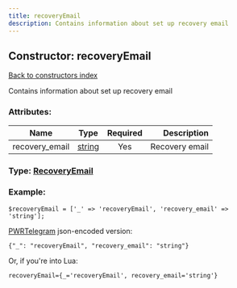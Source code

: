 ```yaml
---
title: recoveryEmail
description: Contains information about set up recovery email
---
```

## Constructor: recoveryEmail  
[Back to constructors index](index.md)



Contains information about set up recovery email

### Attributes:

| Name     |    Type       | Required | Description |
|----------|:-------------:|:--------:|------------:|
|recovery\_email|[string](../types/string.md) | Yes|Recovery email|



### Type: [RecoveryEmail](../types/RecoveryEmail.md)


### Example:

```
$recoveryEmail = ['_' => 'recoveryEmail', 'recovery_email' => 'string'];
```  

[PWRTelegram](https://pwrtelegram.xyz) json-encoded version:

```
{"_": "recoveryEmail", "recovery_email": "string"}
```


Or, if you're into Lua:  


```
recoveryEmail={_='recoveryEmail', recovery_email='string'}

```


